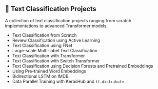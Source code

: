 <h2>📂 Text Classification Projects</h2>

<p>A collection of text classification projects ranging from scratch implementations to advanced Transformer models.</p>

<ul>
  <li>Text Classification from Scratch</li>
  <li>Review Classification using Active Learning</li>
  <li>Text Classification using FNet</li>
  <li>Large-scale Multi-label Text Classification</li>
  <li>Text Classification with Transformer</li>
  <li>Text Classification with Switch Transformer</li>
  <li>Text Classification using Decision Forests and Pretrained Embeddings</li>
  <li>Using Pre-trained Word Embeddings</li>
  <li>Bidirectional LSTM on IMDB</li>
  <li>Data Parallel Training with KerasHub and <code>tf.distribute</code></li>
</ul>

